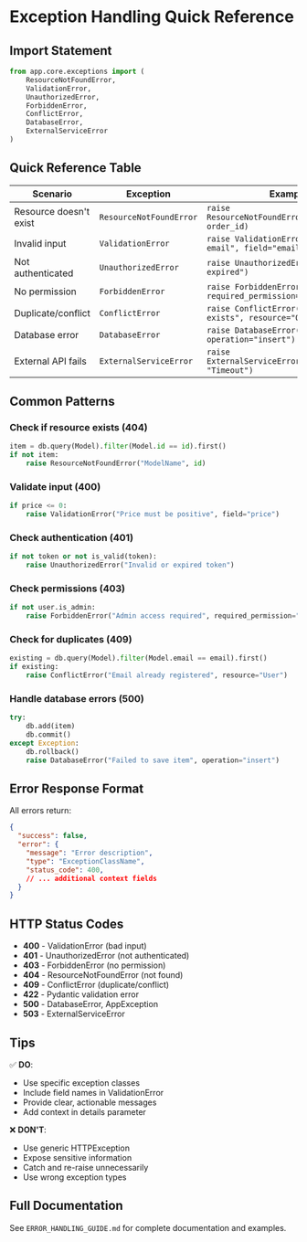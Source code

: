 # Exception Handling Quick Reference

## Import Statement
```python
from app.core.exceptions import (
    ResourceNotFoundError,
    ValidationError,
    UnauthorizedError,
    ForbiddenError,
    ConflictError,
    DatabaseError,
    ExternalServiceError
)
```

## Quick Reference Table

| Scenario | Exception | Example |
|----------|-----------|---------|
| Resource doesn't exist | `ResourceNotFoundError` | `raise ResourceNotFoundError("Order", order_id)` |
| Invalid input | `ValidationError` | `raise ValidationError("Invalid email", field="email")` |
| Not authenticated | `UnauthorizedError` | `raise UnauthorizedError("Token expired")` |
| No permission | `ForbiddenError` | `raise ForbiddenError("Admin only", required_permission="admin")` |
| Duplicate/conflict | `ConflictError` | `raise ConflictError("Order already exists", resource="Order")` |
| Database error | `DatabaseError` | `raise DatabaseError("Save failed", operation="insert")` |
| External API fails | `ExternalServiceError` | `raise ExternalServiceError("payment_api", "Timeout")` |

## Common Patterns

### Check if resource exists (404)
```python
item = db.query(Model).filter(Model.id == id).first()
if not item:
    raise ResourceNotFoundError("ModelName", id)
```

### Validate input (400)
```python
if price <= 0:
    raise ValidationError("Price must be positive", field="price")
```

### Check authentication (401)
```python
if not token or not is_valid(token):
    raise UnauthorizedError("Invalid or expired token")
```

### Check permissions (403)
```python
if not user.is_admin:
    raise ForbiddenError("Admin access required", required_permission="admin")
```

### Check for duplicates (409)
```python
existing = db.query(Model).filter(Model.email == email).first()
if existing:
    raise ConflictError("Email already registered", resource="User")
```

### Handle database errors (500)
```python
try:
    db.add(item)
    db.commit()
except Exception:
    db.rollback()
    raise DatabaseError("Failed to save item", operation="insert")
```

## Error Response Format

All errors return:
```json
{
  "success": false,
  "error": {
    "message": "Error description",
    "type": "ExceptionClassName",
    "status_code": 400,
    // ... additional context fields
  }
}
```

## HTTP Status Codes

- **400** - ValidationError (bad input)
- **401** - UnauthorizedError (not authenticated)
- **403** - ForbiddenError (no permission)
- **404** - ResourceNotFoundError (not found)
- **409** - ConflictError (duplicate/conflict)
- **422** - Pydantic validation error
- **500** - DatabaseError, AppException
- **503** - ExternalServiceError

## Tips

✅ **DO**:
- Use specific exception classes
- Include field names in ValidationError
- Provide clear, actionable messages
- Add context in details parameter

❌ **DON'T**:
- Use generic HTTPException
- Expose sensitive information
- Catch and re-raise unnecessarily
- Use wrong exception types

## Full Documentation

See `ERROR_HANDLING_GUIDE.md` for complete documentation and examples.

